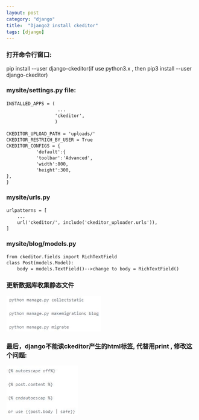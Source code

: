 ```yaml
---
layout: post
category: "django"
title:  "Django2 install ckeditor"
tags: [django]
---
```

### 打开命令行窗口:

pip install --user django-ckeditor(if use python3.x , then pip3 install --user django-ckeditor)

### mysite/settings.py file:
<!-- more -->
```
INSTALLED_APPS = (
                   ...
                  'ckeditor',
                  )

CKEDITOR_UPLOAD_PATH = 'uploads/'
CKEDITOR_RESTRICH_BY_USER = True
CKEDITOR_CONFIGS = {
           'default':{
           'toolbar':'Advanced',
           'width':800,
           'height':300,
},
}
```
### mysite/urls.py
```
urlpatterns = [
    ...
    url('ckeditor/', include('ckeditor_uploader.urls')),
]
```
###  mysite/blog/models.py
```
from ckeditor.fields import RichTextField
class Post(models.Model):
    body = models.TextField()-->change to body = RichTextField()
```    
### 更新数据库收集静态文件
![AltText](/my_picture/django2.jpg)
### 最后，django不能读ckeditor产生的html标签, 代替用print , 修改这个问题:
![AltText](/my_picture/django1.jpg)
